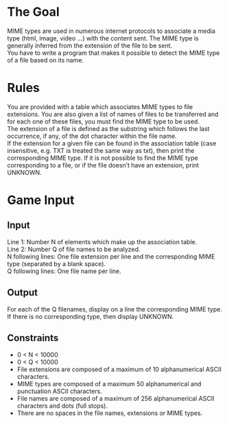 # The Goal
MIME types are used in numerous internet protocols to associate a media type (html, image, video ...) with the content sent. The MIME type is generally inferred from the extension of the file to be sent.  
You have to write a program that makes it possible to detect the MIME type of a file based on its name.
#	Rules
You are provided with a table which associates MIME types to file extensions. You are also given a list of names of files to be transferred and for each one of these files, you must find the MIME type to be used.  
The extension of a file is defined as the substring which follows the last occurrence, if any, of the dot character within the file name.  
If the extension for a given file can be found in the association table (case insensitive, e.g. TXT is treated the same way as txt), then print the corresponding MIME type. If it is not possible to find the MIME type corresponding to a file, or if the file doesn’t have an extension, print UNKNOWN.
#	Game Input
## Input
Line 1: Number N of elements which make up the association table.  
Line 2: Number Q of file names to be analyzed.  
N following lines: One file extension per line and the corresponding MIME type (separated by a blank space).  
Q following lines: One file name per line.  
## Output
For each of the Q filenames, display on a line the corresponding MIME type. If there is no corresponding type, then display UNKNOWN.
## Constraints
- 0 < N < 10000
- 0 < Q < 10000
- File extensions are composed of a maximum of 10 alphanumerical ASCII characters.
- MIME types are composed of a maximum 50 alphanumerical and punctuation ASCII characters.
- File names are composed of a maximum of 256 alphanumerical ASCII characters and dots (full stops).
- There are no spaces in the file names, extensions or MIME types.
